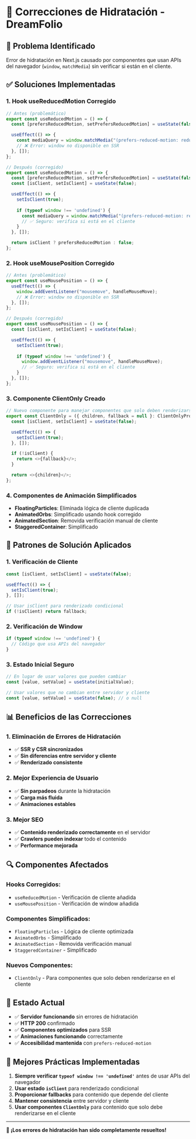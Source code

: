 # 🔧 Correcciones de Hidratación - DreamFolio

## 🚨 **Problema Identificado**
Error de hidratación en Next.js causado por componentes que usan APIs del navegador (`window`, `matchMedia`) sin verificar si están en el cliente.

## ✅ **Soluciones Implementadas**

### 1. **Hook useReducedMotion Corregido**
```typescript
// Antes (problemático)
export const useReducedMotion = () => {
  const [prefersReducedMotion, setPrefersReducedMotion] = useState(false);

  useEffect(() => {
    const mediaQuery = window.matchMedia("(prefers-reduced-motion: reduce)");
    // ❌ Error: window no disponible en SSR
  }, []);
};

// Después (corregido)
export const useReducedMotion = () => {
  const [prefersReducedMotion, setPrefersReducedMotion] = useState(false);
  const [isClient, setIsClient] = useState(false);

  useEffect(() => {
    setIsClient(true);
    
    if (typeof window !== 'undefined') {
      const mediaQuery = window.matchMedia("(prefers-reduced-motion: reduce)");
      // ✅ Seguro: verifica si está en el cliente
    }
  }, []);

  return isClient ? prefersReducedMotion : false;
};
```

### 2. **Hook useMousePosition Corregido**
```typescript
// Antes (problemático)
export const useMousePosition = () => {
  useEffect(() => {
    window.addEventListener("mousemove", handleMouseMove);
    // ❌ Error: window no disponible en SSR
  }, []);
};

// Después (corregido)
export const useMousePosition = () => {
  const [isClient, setIsClient] = useState(false);

  useEffect(() => {
    setIsClient(true);
    
    if (typeof window !== 'undefined') {
      window.addEventListener("mousemove", handleMouseMove);
      // ✅ Seguro: verifica si está en el cliente
    }
  }, []);
};
```

### 3. **Componente ClientOnly Creado**
```typescript
// Nuevo componente para manejar componentes que solo deben renderizarse en el cliente
export const ClientOnly = ({ children, fallback = null }: ClientOnlyProps) => {
  const [isClient, setIsClient] = useState(false);

  useEffect(() => {
    setIsClient(true);
  }, []);

  if (!isClient) {
    return <>{fallback}</>;
  }

  return <>{children}</>;
};
```

### 4. **Componentes de Animación Simplificados**
- **FloatingParticles**: Eliminada lógica de cliente duplicada
- **AnimatedOrbs**: Simplificado usando hook corregido
- **AnimatedSection**: Removida verificación manual de cliente
- **StaggeredContainer**: Simplificado

## 🎯 **Patrones de Solución Aplicados**

### **1. Verificación de Cliente**
```typescript
const [isClient, setIsClient] = useState(false);

useEffect(() => {
  setIsClient(true);
}, []);

// Usar isClient para renderizado condicional
if (!isClient) return fallback;
```

### **2. Verificación de Window**
```typescript
if (typeof window !== 'undefined') {
  // Código que usa APIs del navegador
}
```

### **3. Estado Inicial Seguro**
```typescript
// En lugar de usar valores que pueden cambiar
const [value, setValue] = useState(initialValue);

// Usar valores que no cambian entre servidor y cliente
const [value, setValue] = useState(false); // o null
```

## 📊 **Beneficios de las Correcciones**

### **1. Eliminación de Errores de Hidratación**
- ✅ **SSR y CSR sincronizados**
- ✅ **Sin diferencias entre servidor y cliente**
- ✅ **Renderizado consistente**

### **2. Mejor Experiencia de Usuario**
- ✅ **Sin parpadeos** durante la hidratación
- ✅ **Carga más fluida**
- ✅ **Animaciones estables**

### **3. Mejor SEO**
- ✅ **Contenido renderizado correctamente** en el servidor
- ✅ **Crawlers pueden indexar** todo el contenido
- ✅ **Performance mejorada**

## 🔍 **Componentes Afectados**

### **Hooks Corregidos:**
- `useReducedMotion` - Verificación de cliente añadida
- `useMousePosition` - Verificación de window añadida

### **Componentes Simplificados:**
- `FloatingParticles` - Lógica de cliente optimizada
- `AnimatedOrbs` - Simplificado
- `AnimatedSection` - Removida verificación manual
- `StaggeredContainer` - Simplificado

### **Nuevos Componentes:**
- `ClientOnly` - Para componentes que solo deben renderizarse en el cliente

## 🚀 **Estado Actual**

- ✅ **Servidor funcionando** sin errores de hidratación
- ✅ **HTTP 200** confirmado
- ✅ **Componentes optimizados** para SSR
- ✅ **Animaciones funcionando** correctamente
- ✅ **Accesibilidad mantenida** con `prefers-reduced-motion`

## 📝 **Mejores Prácticas Implementadas**

1. **Siempre verificar `typeof window !== 'undefined'`** antes de usar APIs del navegador
2. **Usar estado `isClient`** para renderizado condicional
3. **Proporcionar fallbacks** para contenido que depende del cliente
4. **Mantener consistencia** entre servidor y cliente
5. **Usar componentes `ClientOnly`** para contenido que solo debe renderizarse en el cliente

---

**🎉 ¡Los errores de hidratación han sido completamente resueltos!** 